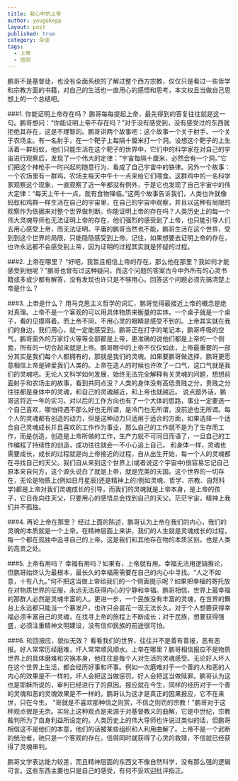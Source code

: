 ```yaml
---
title: 我心中的上帝
author: yougukepp
layout: post
published: true
category: 杂谈
tags:
  - 上帝
  - 信仰
---
```


鹏哥不是基督徒，也没有全面系统的了解过整个西方宗教，仅仅只是看过一些哲学和宗教方面的书籍，对自己的生活也一直用心的感悟和思考，本文权且当做自己思想上的一个总结吧。

<!--more-->

###1. 你能证明上帝存在吗？
鹏哥每每提起上帝，最先得到的答复往往就是这一句。鹏哥想问：“你能证明上帝不存在吗？”对于没有感受到，没有感受过的东西就拒绝其存在，这是不理智的。鹏哥讲两个故事吧：这个故事一个关于射手、一个关于农场主。有一名射手，在一个靶子上每隔十厘米打一个洞。设想这个靶子的上生活着一群蚂蚁，他们只能生活在这个靶子的世界中，它们中的科学家在对自己的宇宙进行观察后，发现了一个伟大的定律：“宇宙每隔十厘米，必然会有一个洞。”它们把这个神枪手一时兴起的随意行为，看成了自己宇宙中的铁律。另外一个故事：一个农场里有一群鸡，农场主每天中午十一点来给它们喂食。这群鸡中的一名科学家观察这个现象，一直观察了近一年都没有例外，于是它也发现了自己宇宙中的伟大定律：“每天上午十一点，就有食物降临。”这两个故事告诉我们，人类也许就像蚂蚁和鸡群一样生活在自己的宇宙里，在自己的宇宙中观察，并且以这种有局限的观察作为依据来对整个世界做判断。你能证明上帝的存在吗？人类历史上的每一个伟大灵魂导师也无法证明上帝的存在，他们强烈的感受到了上帝，也只能引导人们去用心感受上帝，而无法证明。平庸的鹏哥当然也不能，鹏哥生活在这个世界，受到到这个世界的局限，只能隐隐感受到上帝。记住，如果想要去证明上帝的存在，也许永远都不会感受到上帝，因为证明的过程其实就是怀疑的过程。

###2. 上帝在哪里？
“好吧，我暂且相信上帝的存在，那么他在那里？我如何才能感受到他呢？”鹏哥也曾有过这种疑问，而这个问题的答案古今中外所有的心灵书籍或多或少都有解答，没有发现也许只是不够用心。回答这个问题必须先搞清楚上帝是什么？

###3. 上帝是什么？
用马克思主义哲学的词汇，鹏哥觉得最接近上帝的概念是绝对真理。上帝不是一个客观的可以用具体物质来衡量的实体。一个桌子就是一个桌子，看的见摸得着。而上帝不同，不用心灵的眼睛是感受不到的。上帝其实就在我们的身边，我们用心，就一定能感受到。鹏哥正在打字的笔记本，鹏哥呼吸的空气，鹏哥窗外的万家灯火等等全部都是上帝，更准确的说他们都是上帝的一个侧面，所有的一切合起来就是上帝。鹏哥眼中的上帝不仅仅如此，上帝最重要的一部分其实是我们每个人都拥有的，那就是我们的灵魂。如果要鹏哥做选择，鹏哥更愿意相信上帝是钟爱我们人类的。上帝在造人的时候也许吹了一口气，这口气就是我们的灵魂吧。无论人文科学如何发展，始终无法完全解释有关灵魂的问题，想想前面射手和农场主的故事，看到共同点没？人类的身体没有高低贵贱之分，贵贱之分往往都是身体中的灵魂，和自己的灵魂越近，和上帝也就越近。
说点题外话，鹏哥这将近一年的实习，对以后的工作方向也有了一个大体的思路，事业一定要选一个自己喜欢，哪怕待遇不那么好也无所谓，是冷门也无所谓，没前途也无所谓。每个人的灵魂都有创造的动力，但是这种动力只适用于适合的方面，如果选择一个适合自己灵魂成长并且喜欢的工作作为事业，那么自己的工作就不是为了生存而工作，而是创造，创造是上帝所做的工作，生产力就不可同日而语了，一旦自己的工作编程了持续性的创造，成功往往就会一不小心追上自己。
和身体一样，灵魂也需要成长，成长的过程就是向上帝接近的过程，自从出生开始，每一个人的灵魂都在寻找自己的天父。我们自从来到这个世界上(或者说这个宇宙中)很容易忘记自己原本来自何方，这个源头说白了就是上帝，就是完美的天国。这个世界的一切存在，无论是物质上(例如日月星辰)还是精神上的(例如灵魂、哲学、宗教、自然科学)都是上帝对我们灵魂成长的引导，而我们的灵魂就是上帝本身，是上帝的孩子，它日夜向往天父，只要用心的感悟总会找到自己的天父。茫茫宇宙，精神上我们并不孤独。

###4. 再论上帝在那里？
经过上面的陈述，鹏哥认为上帝在我们的内心，我们的灵魂的本质就是一个上帝。在精神层面上来讲，我们的人生就是灵魂成长的过程，每一个都在孤独中追寻自己的上帝。这是我们和其他存在物的本质区别，也是人类的高贵之处。

###5. 上帝有用吗？
幸福有用吗？如果有，上帝就有用。幸福无法用逻辑推论，但鹏哥始终认为最根本，最长久的幸福需需要在自己的内心中寻找。“人之不如意，十有八九。”何不把这当做上帝给我们的一个侧面提示呢？如果把幸福的寄托放在对物质世界的征服，永远无法获得内心的宁静和幸福。鹏哥相信，世界上最幸福的那群人必然是灵魂丰富的人。更进一步，一个民族没有丰富的灵魂，在世界的舞台上永远都只能当一个暴发户，也许只会昙花一现无法长久。对于个人想要获得幸福必须丰富自己的灵魂，在找寻上帝的旅程上不断成长；对于民族，想要获得强盛，必须注重精神文明建设，没有信仰民族的前途很可怕。

###6. 轮回报应，貌似无效？
看看我们的世界，往往并不是善有善报，恶有恶报。好人常常历经磨难，坏人常常顺风顺水。上帝在哪里？鹏哥相信报应不是物质世界上的具体磨难和灾祸本身，他往往是每个人对生活的灵魂感受。无论好人坏人在这个世界上生活，都会经历好事和坏事。例如一次磨难对于一个善的人和恶的人内心的效果是不一样的，坏人会把这当做惩罚，好人会把这当做赎罪。鹏哥认为这也是耶稣所说的，审判已经进行了的原因。报应就在今生，同样的经历对于一个善的灵魂和恶的灵魂效果是不一样的。鹏哥认为这才是真正的因果报应，它不在来世，只在今生。
"哥就是不喜欢那种信之则赏，不信之则罚的宗教！"鹏哥对于这种观点很是无奈。实际上这种观点是来源于对基督教义的曲解，它是中世纪，宗教裁判所为了自身利益所设定的。人类历史上的伟大导师也许说过类似的话，但鹏哥相信这不是他们的本意，他们的话被某些组织和人利用曲解了。上帝不是一个武断的统治者，祂只是一个客观的存在。信得同时就获得了心灵的救赎，不信就已经获得了灵魂审判。

鹏哥文学表达能力较差，而且精神层面的东西又不像自然科学，没有那么强的逻辑可言。这些东西主要也只是自己的感受，有何不妥欢迎批评指正。

